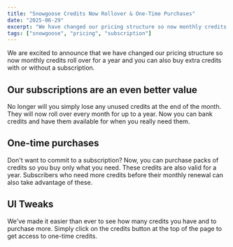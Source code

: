 ```yaml
---
title: "Snowgoose Credits Now Rollover & One-Time Purchases"
date: "2025-06-29"
excerpt: "We have changed our pricing structure so now monthly credits roll over for a year and you can also buy extra credits with or without a subscription"
tags: ["snowgoose", "pricing", "subscription"]
---
```


We are excited to announce that we have changed our pricing structure so now monthly credits roll over for a year and you can also buy extra credits with or without a subscription.

## Our subscriptions are an even better value

No longer will you simply lose any unused credits at the end of the month. They will now roll over every month for up to a year. Now you can bank credits and have them available for when you really need them.

## One-time purchases

Don't want to commit to a subscription? Now, you can purchase packs of credits so you buy only what you need. These credits are also valid for a year. Subscribers who need more credits before their monthly renewal can also take advantage of these.

## UI Tweaks

We've made it easier than ever to see how many credits you have and to purchase more. Simply click on the credits button at the top of the page to get access to one-time credits.

